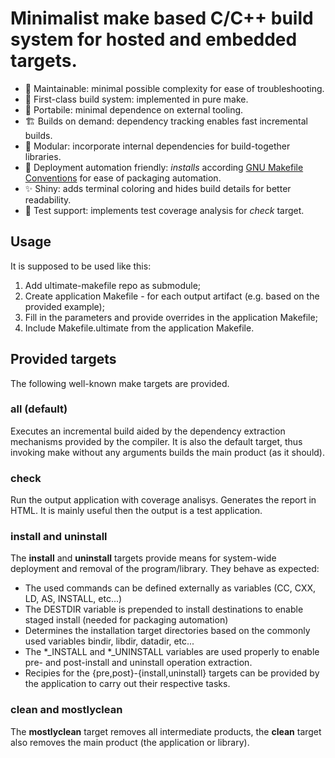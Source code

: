Minimalist make based C/C++ build system for hosted and embedded targets.
=====

 - 🌱 Maintainable: minimal possible complexity for ease of troubleshooting.
 - 📜 First-class build system: implemented in pure make.
 - 🔧 Portabile: minimal dependence on external tooling.
 - 🏗️ Builds on demand: dependency tracking enables fast incremental builds.
 - 🧩 Modular: incorporate internal dependencies for build-together libraries.
 - 🚚 Deployment automation friendly: _installs_ according [GNU Makefile Conventions](https://www.gnu.org/software/make/manual/make.html#Install-Command-Categories) for ease of packaging automation.
 - ✨ Shiny: adds terminal coloring and hides build details for better readability.
 - 🔬 Test support: implements test coverage analysis for _check_ target.

## Usage

It is supposed to be used like this:

 1. Add ultimate-makefile repo as submodule;
 2. Create application Makefile - for each output artifact (e.g. based on the provided example);
 3. Fill in the parameters and provide overrides in the application Makefile;
 4. Include Makefile.ultimate from the application Makefile.

## Provided targets

The following well-known make targets are provided.

### **all** (default)

Executes an incremental build aided by the dependency extraction mechanisms provided by the compiler. 
It is also the default target, thus invoking make without any arguments builds the main product (as it should).

### **check**

Run the output application with coverage analisys. Generates the report in HTML. It is mainly useful then the output is a test application.

### **install** and **uninstall**

The **install** and **uninstall** targets provide means for system-wide deployment and removal of the program/library. 
They behave as expected:

 - The used commands can be defined externally as variables (CC, CXX, LD, AS, INSTALL, etc...)
 - The DESTDIR variable is prepended to install destinations to enable staged install (needed for packaging automation)
 - Determines the installation target directories based on the commonly used variables bindir, libdir, datadir, etc...
 - The *_INSTALL and *_UNINSTALL variables are used properly to enable pre- and post-install and uninstall operation extraction.
 - Recipies for the {pre,post}-{install,uninstall} targets can be provided by the application to carry out their respective tasks.
 
### **clean** and **mostlyclean**

The **mostlyclean** target removes all intermediate products, the **clean** target also removes the main product (the application or library).


 
